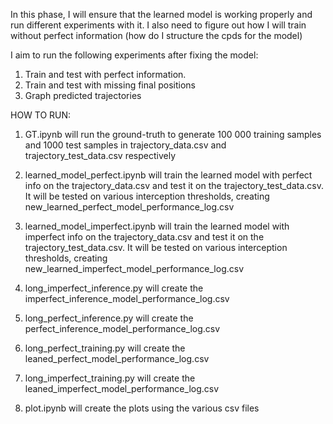In this phase, I will ensure that the learned model is working properly and run different experiments with it. I also need to figure out how I will train without perfect information (how do I structure the cpds for the model)

I aim to run the following experiments after fixing the model:

1) Train and test with perfect information. 
2) Train and test with missing final positions
3) Graph predicted trajectories


HOW TO RUN:
1) GT.ipynb will run the ground-truth to generate 100 000 training samples and 1000 test samples in trajectory_data.csv and trajectory_test_data.csv respectively

2) learned_model_perfect.ipynb will train the learned model with perfect info on the trajectory_data.csv and test it on the trajectory_test_data.csv. It will be tested on various interception thresholds, creating new_learned_perfect_model_performance_log.csv

3) learned_model_imperfect.ipynb will train the learned model with imperfect info on the trajectory_data.csv and test it on the trajectory_test_data.csv. It will be tested on various interception thresholds, creating new_learned_imperfect_model_performance_log.csv

4) long_imperfect_inference.py will create the imperfect_inference_model_performance_log.csv

5) long_perfect_inference.py will create the perfect_inference_model_performance_log.csv

6) long_perfect_training.py will create the leaned_perfect_model_performance_log.csv

7) long_imperfect_training.py will create the leaned_imperfect_model_performance_log.csv

8) plot.ipynb will create the plots using the various csv files
